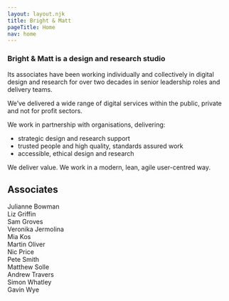 ```yaml
---
layout: layout.njk
title: Bright & Matt
pageTitle: Home
nav: home
---
```



### Bright & Matt is a design and research studio

Its associates have been working individually and collectively in digital design and research for over two decades in senior leadership roles and delivery teams.

We’ve delivered a wide range of digital services within the public, private and not for profit sectors.

We work in partnership with organisations, delivering:

- strategic design and research support
- trusted people and high quality, standards assured work
- accessible, ethical design and research

We deliver value. We work in a modern, lean, agile user-centred way.

## Associates

Julianne Bowman<br>
Liz Griffin<br>
Sam Groves<br>
Veronika Jermolina<br>
Mia Kos<br>
Martin Oliver<br>
Nic Price<br>
Pete Smith<br>
Matthew Solle<br>
Andrew Travers<br>
Simon Whatley<br>
Gavin Wye
